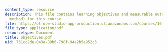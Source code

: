 ```yaml
---
content_type: resource
description: This file contains learning objectives and measurable outcomes (assessment
  method) for this course.
file: https://ol-ocw-studio-app-production.s3.amazonaws.com/courses/16-01-unified-engineering-i-ii-iii-iv-fall-2005-spring-2006/731cc2de043a89b6798f94a2b5a952c3_objectives.pdf
file_type: application/pdf
resourcetype: Document
title: objectives.pdf
uid: 731cc2de-043a-89b6-798f-94a2b5a952c3
---
```

